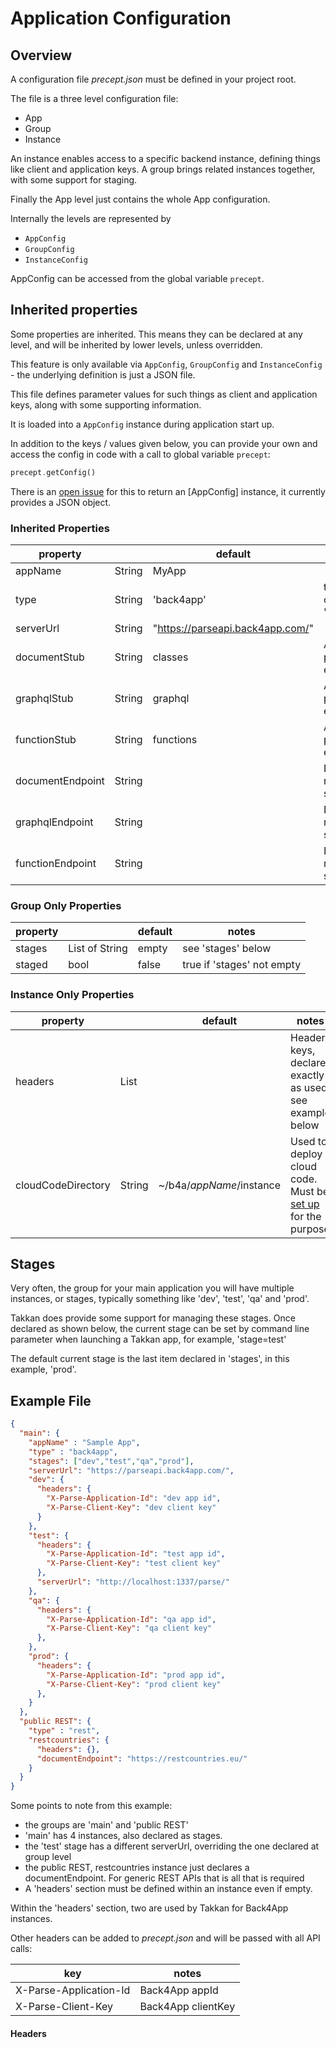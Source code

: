# Application Configuration

## Overview

A configuration file *precept.json* must be defined in your project root.

The file is a three level configuration file:

- App
- Group
- Instance

An instance enables access to a specific backend instance, defining things like client and application keys.  A group brings related instances together, with some support for staging.

Finally the App level just contains the whole App configuration.

Internally the levels are represented by

- `AppConfig`
- `GroupConfig`
- `InstanceConfig`

AppConfig can be accessed from the global variable `precept`. 

## Inherited properties

Some properties are inherited.  This means they can be declared at any level, and will be inherited by lower levels, unless overridden.

This feature is only available via `AppConfig`, `GroupConfig` and `InstanceConfig` - the underlying definition is just a JSON file.

This file defines parameter values for such things as client and application keys, along with some supporting information.

It is loaded into a `AppConfig` instance during application start up.

In addition to the keys / values given below, you can provide your own and access the config in code with a call to global variable `precept`:

``` dart
precept.getConfig()
```  

There is an [open issue](https://gitlab.com/precept1/takkan_client/-/issues/89) for this to return an [AppConfig] instance, it currently provides a JSON object.

### Inherited Properties

| property           |              | default                          | notes                                                     |
|--------------------|--------------|----------------------------------|-----------------------------------------------------------|
| appName            | String       | MyApp                            |                                                           |  
| type               | String       | 'back4app'                       | the type of 'backend' currently only 'back4app' or 'rest' |
| serverUrl          | String       | "https://parseapi.back4app.com/" |                                                           |
| documentStub       | String       | classes                          | Appended to serverUrl to produce document endpoint        |
| graphqlStub        | String       | graphql                          | Appended to serverUrl to produce GraphQL endpoint         |
| functionStub       | String       | functions                        | Appended to serverUrl to produce cloud functions endpoint |
| documentEndpoint   | String       |                                  | If defined, completely replaces serverUrl+documentStub    |
| graphqlEndpoint    | String       |                                  | If defined, completely replaces serverUrl+graphqlStub     |
| functionEndpoint   | String       |                                  | If defined, completely replaces serverUrl+functionStub    |   


### Group Only Properties

| property         |                | default                            | notes                                                     |
|------------------|----------------|------------------------------------|-----------------------------------------------------------|
| stages           | List of String | empty                              | see 'stages' below                                        |
| staged           | bool           | false | true if 'stages' not empty |                                                           |

### Instance Only Properties

| property           |                                | default                   | notes                                                     |
|--------------------|--------------------------------|---------------------------|-----------------------------------------------------------|
| headers            | List                           |                           | Header keys, declare exactly as used, see example below   |      
| cloudCodeDirectory | String                         | ~/b4a/$appName/$instance  | Used to deploy cloud code.  Must be [set up](https://www.back4app.com/docs/platform/parse-cli) for the purpose              |                                   


## Stages

Very often, the group for your main application you will have multiple instances, or stages, typically something like 'dev', 'test', 'qa' and 'prod'.

Takkan does provide some support for managing these stages.  Once declared as shown below, the current stage can be set by command line parameter when launching a Takkan app, for example, 'stage=test'

The default current stage is the last item declared in 'stages', in this example, 'prod'.



## Example File

```json
{
  "main": {
    "appName" : "Sample App",
    "type" : "back4app",
    "stages": ["dev","test","qa","prod"],
    "serverUrl": "https://parseapi.back4app.com/",
    "dev": {
      "headers": {
        "X-Parse-Application-Id": "dev app id",
        "X-Parse-Client-Key": "dev client key"
      }
    },
    "test": {
      "headers": {
        "X-Parse-Application-Id": "test app id",
        "X-Parse-Client-Key": "test client key"
      },
      "serverUrl": "http://localhost:1337/parse/"
    },
    "qa": {
      "headers": {
        "X-Parse-Application-Id": "qa app id",
        "X-Parse-Client-Key": "qa client key"
      },
    },
    "prod": {
      "headers": {
        "X-Parse-Application-Id": "prod app id",
        "X-Parse-Client-Key": "prod client key"
      },
    }
  },
  "public REST": {
    "type" : "rest",
    "restcountries": {
      "headers": {},
      "documentEndpoint": "https://restcountries.eu/"
    }
  }
}
```

Some points to note from this example:

- the groups are 'main' and 'public REST'
- 'main' has 4 instances, also declared as stages.
- the 'test' stage has a different serverUrl, overriding the one declared at group level
- the public REST, restcountries instance just declares a documentEndpoint.  For generic REST APIs that is all that is required
- A 'headers' section must be defined within an instance even if empty.

Within the 'headers' section, two are used by Takkan for Back4App instances.

Other headers can be added to *precept.json* and will be passed with all API calls:

| key                    | notes              |
|------------------------|--------------------|
| X-Parse-Application-Id | Back4App appId     |
| X-Parse-Client-Key     | Back4App clientKey |










#### Headers






